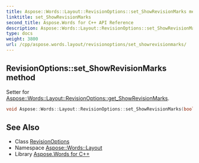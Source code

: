 ```yaml
---
title: Aspose::Words::Layout::RevisionOptions::set_ShowRevisionMarks method
linktitle: set_ShowRevisionMarks
second_title: Aspose.Words for C++ API Reference
description: Aspose::Words::Layout::RevisionOptions::set_ShowRevisionMarks method. Setter for Aspose::Words::Layout::RevisionOptions::get_ShowRevisionMarks in C++.
type: docs
weight: 3800
url: /cpp/aspose.words.layout/revisionoptions/set_showrevisionmarks/
---
```

## RevisionOptions::set_ShowRevisionMarks method


Setter for [Aspose::Words::Layout::RevisionOptions::get_ShowRevisionMarks](../get_showrevisionmarks/).

```cpp
void Aspose::Words::Layout::RevisionOptions::set_ShowRevisionMarks(bool value)
```

## See Also

* Class [RevisionOptions](../)
* Namespace [Aspose::Words::Layout](../../)
* Library [Aspose.Words for C++](../../../)
